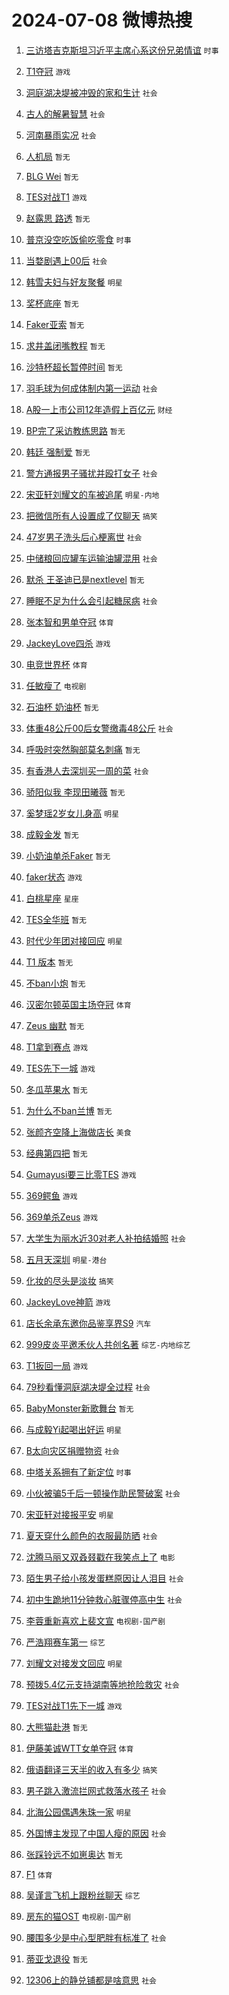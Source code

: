 # 2024-07-08 微博热搜 
1. [三访塔吉克斯坦习近平主席心系这份兄弟情谊](https://m.weibo.cn/search?containerid=100103type%3D1%26t%3D10%26q%3D%23%E4%B8%89%E8%AE%BF%E5%A1%94%E5%90%89%E5%85%8B%E6%96%AF%E5%9D%A6%E4%B9%A0%E8%BF%91%E5%B9%B3%E4%B8%BB%E5%B8%AD%E5%BF%83%E7%B3%BB%E8%BF%99%E4%BB%BD%E5%85%84%E5%BC%9F%E6%83%85%E8%B0%8A%23&stream_entry_id=51&isnewpage=1&extparam=seat%3D1%26pos%3D0%26filter_type%3Drealtimehot%26stream_entry_id%3D51%26dgr%3D0%26q%3D%2523%25E4%25B8%2589%25E8%25AE%25BF%25E5%25A1%2594%25E5%2590%2589%25E5%2585%258B%25E6%2596%25AF%25E5%259D%25A6%25E4%25B9%25A0%25E8%25BF%2591%25E5%25B9%25B3%25E4%25B8%25BB%25E5%25B8%25AD%25E5%25BF%2583%25E7%25B3%25BB%25E8%25BF%2599%25E4%25BB%25BD%25E5%2585%2584%25E5%25BC%259F%25E6%2583%2585%25E8%25B0%258A%2523%26c_type%3D51%26cate%3D10103%26display_time%3D1720390259%26pre_seqid%3D1720390259882917670208) `时事` 

2. [T1夺冠](https://m.weibo.cn/search?containerid=100103type%3D1%26t%3D10%26q%3DT1%E5%A4%BA%E5%86%A0&stream_entry_id=31&isnewpage=1&extparam=seat%3D1%26flag%3D2%26filter_type%3Drealtimehot%26c_type%3D31%26lcate%3D5001%26cate%3D5001%26band_rank%3D1%26stream_entry_id%3D31%26realpos%3D1%26q%3DT1%25E5%25A4%25BA%25E5%2586%25A0%26pos%3D0%26dgr%3D0%26display_time%3D1720390259%26pre_seqid%3D1720390259882917670208) `游戏` 

3. [洞庭湖决堤被冲毁的家和生计](https://m.weibo.cn/search?containerid=100103type%3D1%26t%3D10%26q%3D%23%E6%B4%9E%E5%BA%AD%E6%B9%96%E5%86%B3%E5%A0%A4%E8%A2%AB%E5%86%B2%E6%AF%81%E7%9A%84%E5%AE%B6%E5%92%8C%E7%94%9F%E8%AE%A1%23&stream_entry_id=31&isnewpage=1&extparam=seat%3D1%26flag%3D2%26filter_type%3Drealtimehot%26c_type%3D31%26lcate%3D5001%26cate%3D5001%26band_rank%3D2%26stream_entry_id%3D31%26realpos%3D2%26q%3D%2523%25E6%25B4%259E%25E5%25BA%25AD%25E6%25B9%2596%25E5%2586%25B3%25E5%25A0%25A4%25E8%25A2%25AB%25E5%2586%25B2%25E6%25AF%2581%25E7%259A%2584%25E5%25AE%25B6%25E5%2592%258C%25E7%2594%259F%25E8%25AE%25A1%2523%26pos%3D1%26dgr%3D0%26display_time%3D1720390259%26pre_seqid%3D1720390259882917670208) `社会` 

4. [古人的解暑智慧](https://m.weibo.cn/search?containerid=100103type%3D1%26t%3D10%26q%3D%23%E5%8F%A4%E4%BA%BA%E7%9A%84%E8%A7%A3%E6%9A%91%E6%99%BA%E6%85%A7%23&stream_entry_id=31&isnewpage=1&extparam=seat%3D1%26flag%3D0%26filter_type%3Drealtimehot%26c_type%3D31%26lcate%3D5001%26cate%3D5001%26band_rank%3D3%26stream_entry_id%3D31%26realpos%3D3%26q%3D%2523%25E5%258F%25A4%25E4%25BA%25BA%25E7%259A%2584%25E8%25A7%25A3%25E6%259A%2591%25E6%2599%25BA%25E6%2585%25A7%2523%26pos%3D2%26dgr%3D0%26display_time%3D1720390259%26pre_seqid%3D1720390259882917670208) `社会` 

5. [河南暴雨实况](https://m.weibo.cn/search?containerid=100103type%3D1%26t%3D10%26q%3D%23%E6%B2%B3%E5%8D%97%E6%9A%B4%E9%9B%A8%E5%AE%9E%E5%86%B5%23&stream_entry_id=31&isnewpage=1&extparam=seat%3D1%26flag%3D2%26filter_type%3Drealtimehot%26c_type%3D31%26lcate%3D5001%26cate%3D5001%26band_rank%3D4%26stream_entry_id%3D31%26realpos%3D4%26q%3D%2523%25E6%25B2%25B3%25E5%258D%2597%25E6%259A%25B4%25E9%259B%25A8%25E5%25AE%259E%25E5%2586%25B5%2523%26pos%3D3%26dgr%3D0%26display_time%3D1720390259%26pre_seqid%3D1720390259882917670208) `社会` 

6. [人机局](https://m.weibo.cn/search?containerid=100103type%3D1%26t%3D10%26q%3D%E4%BA%BA%E6%9C%BA%E5%B1%80&stream_entry_id=31&isnewpage=1&extparam=seat%3D1%26flag%3D2%26filter_type%3Drealtimehot%26c_type%3D31%26lcate%3D5001%26cate%3D5001%26band_rank%3D5%26stream_entry_id%3D31%26realpos%3D5%26q%3D%25E4%25BA%25BA%25E6%259C%25BA%25E5%25B1%2580%26pos%3D4%26dgr%3D0%26display_time%3D1720390259%26pre_seqid%3D1720390259882917670208) `暂无` 

7. [BLG Wei](https://m.weibo.cn/search?containerid=100103type%3D1%26t%3D10%26q%3DBLG+Wei&stream_entry_id=31&isnewpage=1&extparam=seat%3D1%26flag%3D0%26filter_type%3Drealtimehot%26c_type%3D31%26lcate%3D5001%26cate%3D5001%26band_rank%3D6%26stream_entry_id%3D31%26realpos%3D6%26q%3DBLG%2520Wei%26pos%3D5%26dgr%3D0%26display_time%3D1720390259%26pre_seqid%3D1720390259882917670208) `暂无` 

8. [TES对战T1](https://m.weibo.cn/search?containerid=100103type%3D1%26t%3D10%26q%3D%23TES%E5%AF%B9%E6%88%98T1%23&stream_entry_id=31&isnewpage=1&extparam=seat%3D1%26flag%3D0%26filter_type%3Drealtimehot%26c_type%3D31%26lcate%3D5001%26cate%3D5001%26band_rank%3D7%26stream_entry_id%3D31%26realpos%3D7%26q%3D%2523TES%25E5%25AF%25B9%25E6%2588%2598T1%2523%26pos%3D6%26dgr%3D0%26display_time%3D1720390259%26pre_seqid%3D1720390259882917670208) `游戏` 

9. [赵露思 路透](https://m.weibo.cn/search?containerid=100103type%3D1%26t%3D10%26q%3D%E8%B5%B5%E9%9C%B2%E6%80%9D+%E8%B7%AF%E9%80%8F&stream_entry_id=31&isnewpage=1&extparam=seat%3D1%26flag%3D2%26filter_type%3Drealtimehot%26c_type%3D31%26lcate%3D5001%26cate%3D5001%26band_rank%3D8%26stream_entry_id%3D31%26realpos%3D8%26q%3D%25E8%25B5%25B5%25E9%259C%25B2%25E6%2580%259D%2520%25E8%25B7%25AF%25E9%2580%258F%26pos%3D7%26dgr%3D0%26display_time%3D1720390259%26pre_seqid%3D1720390259882917670208) `暂无` 

10. [普京没空吃饭偷吃零食](https://m.weibo.cn/search?containerid=100103type%3D1%26t%3D10%26q%3D%23%E6%99%AE%E4%BA%AC%E6%B2%A1%E7%A9%BA%E5%90%83%E9%A5%AD%E5%81%B7%E5%90%83%E9%9B%B6%E9%A3%9F%23&stream_entry_id=31&isnewpage=1&extparam=seat%3D1%26flag%3D2%26filter_type%3Drealtimehot%26c_type%3D31%26lcate%3D5001%26cate%3D5001%26band_rank%3D9%26stream_entry_id%3D31%26realpos%3D9%26q%3D%2523%25E6%2599%25AE%25E4%25BA%25AC%25E6%25B2%25A1%25E7%25A9%25BA%25E5%2590%2583%25E9%25A5%25AD%25E5%2581%25B7%25E5%2590%2583%25E9%259B%25B6%25E9%25A3%259F%2523%26pos%3D8%26dgr%3D0%26display_time%3D1720390259%26pre_seqid%3D1720390259882917670208) `时事` 

11. [当婺剧遇上00后](https://m.weibo.cn/search?containerid=100103type%3D1%26t%3D10%26q%3D%23%E5%BD%93%E5%A9%BA%E5%89%A7%E9%81%87%E4%B8%8A00%E5%90%8E%23&stream_entry_id=31&isnewpage=1&extparam=seat%3D1%26flag%3D32768%26filter_type%3Drealtimehot%26c_type%3D31%26lcate%3D5001%26cate%3D5001%26band_rank%3D10%26stream_entry_id%3D31%26realpos%3D10%26q%3D%2523%25E5%25BD%2593%25E5%25A9%25BA%25E5%2589%25A7%25E9%2581%2587%25E4%25B8%258A00%25E5%2590%258E%2523%26pos%3D9%26dgr%3D0%26display_time%3D1720390259%26pre_seqid%3D1720390259882917670208) `社会` 

12. [韩雪夫妇与好友聚餐](https://m.weibo.cn/search?containerid=100103type%3D1%26t%3D10%26q%3D%E9%9F%A9%E9%9B%AA%E5%A4%AB%E5%A6%87%E4%B8%8E%E5%A5%BD%E5%8F%8B%E8%81%9A%E9%A4%90&stream_entry_id=31&isnewpage=1&extparam=seat%3D1%26flag%3D2%26filter_type%3Drealtimehot%26c_type%3D31%26lcate%3D5001%26cate%3D5001%26band_rank%3D11%26stream_entry_id%3D31%26realpos%3D11%26q%3D%25E9%259F%25A9%25E9%259B%25AA%25E5%25A4%25AB%25E5%25A6%2587%25E4%25B8%258E%25E5%25A5%25BD%25E5%258F%258B%25E8%2581%259A%25E9%25A4%2590%26pos%3D10%26dgr%3D0%26display_time%3D1720390259%26pre_seqid%3D1720390259882917670208) `明星` 

13. [奖杯底座](https://m.weibo.cn/search?containerid=100103type%3D1%26t%3D10%26q%3D%E5%A5%96%E6%9D%AF%E5%BA%95%E5%BA%A7&stream_entry_id=31&isnewpage=1&extparam=seat%3D1%26flag%3D1%26filter_type%3Drealtimehot%26c_type%3D31%26lcate%3D5001%26cate%3D5001%26band_rank%3D12%26stream_entry_id%3D31%26realpos%3D12%26q%3D%25E5%25A5%2596%25E6%259D%25AF%25E5%25BA%2595%25E5%25BA%25A7%26pos%3D11%26dgr%3D0%26display_time%3D1720390259%26pre_seqid%3D1720390259882917670208) `暂无` 

14. [Faker亚索](https://m.weibo.cn/search?containerid=100103type%3D1%26t%3D10%26q%3DFaker%E4%BA%9A%E7%B4%A2&stream_entry_id=31&isnewpage=1&extparam=seat%3D1%26flag%3D0%26filter_type%3Drealtimehot%26c_type%3D31%26lcate%3D5001%26cate%3D5001%26band_rank%3D13%26stream_entry_id%3D31%26realpos%3D13%26q%3DFaker%25E4%25BA%259A%25E7%25B4%25A2%26pos%3D12%26dgr%3D0%26display_time%3D1720390259%26pre_seqid%3D1720390259882917670208) `暂无` 

15. [求井盖闭嘴教程](https://m.weibo.cn/search?containerid=100103type%3D1%26t%3D10%26q%3D%E6%B1%82%E4%BA%95%E7%9B%96%E9%97%AD%E5%98%B4%E6%95%99%E7%A8%8B&stream_entry_id=31&isnewpage=1&extparam=seat%3D1%26flag%3D0%26filter_type%3Drealtimehot%26c_type%3D31%26lcate%3D5001%26cate%3D5001%26band_rank%3D14%26stream_entry_id%3D31%26realpos%3D14%26q%3D%25E6%25B1%2582%25E4%25BA%2595%25E7%259B%2596%25E9%2597%25AD%25E5%2598%25B4%25E6%2595%2599%25E7%25A8%258B%26pos%3D13%26dgr%3D0%26display_time%3D1720390259%26pre_seqid%3D1720390259882917670208) `暂无` 

16. [沙特杯超长暂停时间](https://m.weibo.cn/search?containerid=100103type%3D1%26t%3D10%26q%3D%E6%B2%99%E7%89%B9%E6%9D%AF%E8%B6%85%E9%95%BF%E6%9A%82%E5%81%9C%E6%97%B6%E9%97%B4&stream_entry_id=31&isnewpage=1&extparam=seat%3D1%26flag%3D0%26filter_type%3Drealtimehot%26c_type%3D31%26lcate%3D5001%26cate%3D5001%26band_rank%3D15%26stream_entry_id%3D31%26realpos%3D15%26q%3D%25E6%25B2%2599%25E7%2589%25B9%25E6%259D%25AF%25E8%25B6%2585%25E9%2595%25BF%25E6%259A%2582%25E5%2581%259C%25E6%2597%25B6%25E9%2597%25B4%26pos%3D14%26dgr%3D0%26display_time%3D1720390259%26pre_seqid%3D1720390259882917670208) `暂无` 

17. [羽毛球为何成体制内第一运动](https://m.weibo.cn/search?containerid=100103type%3D1%26t%3D10%26q%3D%23%E7%BE%BD%E6%AF%9B%E7%90%83%E4%B8%BA%E4%BD%95%E6%88%90%E4%BD%93%E5%88%B6%E5%86%85%E7%AC%AC%E4%B8%80%E8%BF%90%E5%8A%A8%23&stream_entry_id=31&isnewpage=1&extparam=seat%3D1%26flag%3D0%26filter_type%3Drealtimehot%26c_type%3D31%26lcate%3D5001%26cate%3D5001%26band_rank%3D16%26stream_entry_id%3D31%26realpos%3D16%26q%3D%2523%25E7%25BE%25BD%25E6%25AF%259B%25E7%2590%2583%25E4%25B8%25BA%25E4%25BD%2595%25E6%2588%2590%25E4%25BD%2593%25E5%2588%25B6%25E5%2586%2585%25E7%25AC%25AC%25E4%25B8%2580%25E8%25BF%2590%25E5%258A%25A8%2523%26pos%3D15%26dgr%3D0%26display_time%3D1720390259%26pre_seqid%3D1720390259882917670208) `社会` 

18. [A股一上市公司12年造假上百亿元](https://m.weibo.cn/search?containerid=100103type%3D1%26t%3D10%26q%3D%23A%E8%82%A1%E4%B8%80%E4%B8%8A%E5%B8%82%E5%85%AC%E5%8F%B812%E5%B9%B4%E9%80%A0%E5%81%87%E4%B8%8A%E7%99%BE%E4%BA%BF%E5%85%83%23&stream_entry_id=31&isnewpage=1&extparam=seat%3D1%26flag%3D1%26filter_type%3Drealtimehot%26c_type%3D31%26lcate%3D5001%26cate%3D5001%26band_rank%3D17%26stream_entry_id%3D31%26realpos%3D17%26q%3D%2523A%25E8%2582%25A1%25E4%25B8%2580%25E4%25B8%258A%25E5%25B8%2582%25E5%2585%25AC%25E5%258F%25B812%25E5%25B9%25B4%25E9%2580%25A0%25E5%2581%2587%25E4%25B8%258A%25E7%2599%25BE%25E4%25BA%25BF%25E5%2585%2583%2523%26pos%3D16%26dgr%3D0%26display_time%3D1720390259%26pre_seqid%3D1720390259882917670208) `财经` 

19. [BP完了采访教练思路](https://m.weibo.cn/search?containerid=100103type%3D1%26t%3D10%26q%3DBP%E5%AE%8C%E4%BA%86%E9%87%87%E8%AE%BF%E6%95%99%E7%BB%83%E6%80%9D%E8%B7%AF&stream_entry_id=31&isnewpage=1&extparam=seat%3D1%26flag%3D0%26filter_type%3Drealtimehot%26c_type%3D31%26lcate%3D5001%26cate%3D5001%26band_rank%3D18%26stream_entry_id%3D31%26realpos%3D18%26q%3DBP%25E5%25AE%258C%25E4%25BA%2586%25E9%2587%2587%25E8%25AE%25BF%25E6%2595%2599%25E7%25BB%2583%25E6%2580%259D%25E8%25B7%25AF%26pos%3D17%26dgr%3D0%26display_time%3D1720390259%26pre_seqid%3D1720390259882917670208) `暂无` 

20. [韩廷 强制爱](https://m.weibo.cn/search?containerid=100103type%3D1%26t%3D10%26q%3D%E9%9F%A9%E5%BB%B7+%E5%BC%BA%E5%88%B6%E7%88%B1&stream_entry_id=31&isnewpage=1&extparam=seat%3D1%26flag%3D0%26filter_type%3Drealtimehot%26c_type%3D31%26lcate%3D5001%26cate%3D5001%26band_rank%3D19%26stream_entry_id%3D31%26realpos%3D19%26q%3D%25E9%259F%25A9%25E5%25BB%25B7%2520%25E5%25BC%25BA%25E5%2588%25B6%25E7%2588%25B1%26pos%3D18%26dgr%3D0%26display_time%3D1720390259%26pre_seqid%3D1720390259882917670208) `暂无` 

21. [警方通报男子骚扰并殴打女子](https://m.weibo.cn/search?containerid=100103type%3D1%26t%3D10%26q%3D%23%E8%AD%A6%E6%96%B9%E9%80%9A%E6%8A%A5%E7%94%B7%E5%AD%90%E9%AA%9A%E6%89%B0%E5%B9%B6%E6%AE%B4%E6%89%93%E5%A5%B3%E5%AD%90%23&stream_entry_id=31&isnewpage=1&extparam=seat%3D1%26flag%3D0%26filter_type%3Drealtimehot%26c_type%3D31%26lcate%3D5001%26cate%3D5001%26band_rank%3D20%26stream_entry_id%3D31%26realpos%3D20%26q%3D%2523%25E8%25AD%25A6%25E6%2596%25B9%25E9%2580%259A%25E6%258A%25A5%25E7%2594%25B7%25E5%25AD%2590%25E9%25AA%259A%25E6%2589%25B0%25E5%25B9%25B6%25E6%25AE%25B4%25E6%2589%2593%25E5%25A5%25B3%25E5%25AD%2590%2523%26pos%3D19%26dgr%3D0%26display_time%3D1720390259%26pre_seqid%3D1720390259882917670208) `社会` 

22. [宋亚轩刘耀文的车被追尾](https://m.weibo.cn/search?containerid=100103type%3D1%26t%3D10%26q%3D%E5%AE%8B%E4%BA%9A%E8%BD%A9%E5%88%98%E8%80%80%E6%96%87%E7%9A%84%E8%BD%A6%E8%A2%AB%E8%BF%BD%E5%B0%BE&stream_entry_id=31&isnewpage=1&extparam=seat%3D1%26flag%3D0%26filter_type%3Drealtimehot%26c_type%3D31%26lcate%3D5001%26cate%3D5001%26band_rank%3D21%26stream_entry_id%3D31%26realpos%3D21%26q%3D%25E5%25AE%258B%25E4%25BA%259A%25E8%25BD%25A9%25E5%2588%2598%25E8%2580%2580%25E6%2596%2587%25E7%259A%2584%25E8%25BD%25A6%25E8%25A2%25AB%25E8%25BF%25BD%25E5%25B0%25BE%26pos%3D20%26dgr%3D0%26display_time%3D1720390259%26pre_seqid%3D1720390259882917670208) `明星-内地` 

23. [把微信所有人设置成了仅聊天](https://m.weibo.cn/search?containerid=100103type%3D1%26t%3D10%26q%3D%23%E6%8A%8A%E5%BE%AE%E4%BF%A1%E6%89%80%E6%9C%89%E4%BA%BA%E8%AE%BE%E7%BD%AE%E6%88%90%E4%BA%86%E4%BB%85%E8%81%8A%E5%A4%A9%23&stream_entry_id=31&isnewpage=1&extparam=seat%3D1%26flag%3D0%26filter_type%3Drealtimehot%26c_type%3D31%26lcate%3D5001%26cate%3D5001%26band_rank%3D22%26stream_entry_id%3D31%26realpos%3D22%26q%3D%2523%25E6%258A%258A%25E5%25BE%25AE%25E4%25BF%25A1%25E6%2589%2580%25E6%259C%2589%25E4%25BA%25BA%25E8%25AE%25BE%25E7%25BD%25AE%25E6%2588%2590%25E4%25BA%2586%25E4%25BB%2585%25E8%2581%258A%25E5%25A4%25A9%2523%26pos%3D21%26dgr%3D0%26display_time%3D1720390259%26pre_seqid%3D1720390259882917670208) `搞笑` 

24. [47岁男子洗头后心梗离世](https://m.weibo.cn/search?containerid=100103type%3D1%26t%3D10%26q%3D%2347%E5%B2%81%E7%94%B7%E5%AD%90%E6%B4%97%E5%A4%B4%E5%90%8E%E5%BF%83%E6%A2%97%E7%A6%BB%E4%B8%96%23&stream_entry_id=31&isnewpage=1&extparam=seat%3D1%26flag%3D0%26filter_type%3Drealtimehot%26c_type%3D31%26lcate%3D5001%26cate%3D5001%26band_rank%3D23%26stream_entry_id%3D31%26realpos%3D23%26q%3D%252347%25E5%25B2%2581%25E7%2594%25B7%25E5%25AD%2590%25E6%25B4%2597%25E5%25A4%25B4%25E5%2590%258E%25E5%25BF%2583%25E6%25A2%2597%25E7%25A6%25BB%25E4%25B8%2596%2523%26pos%3D22%26dgr%3D0%26display_time%3D1720390259%26pre_seqid%3D1720390259882917670208) `社会` 

25. [中储粮回应罐车运输油罐混用](https://m.weibo.cn/search?containerid=100103type%3D1%26t%3D10%26q%3D%23%E4%B8%AD%E5%82%A8%E7%B2%AE%E5%9B%9E%E5%BA%94%E7%BD%90%E8%BD%A6%E8%BF%90%E8%BE%93%E6%B2%B9%E7%BD%90%E6%B7%B7%E7%94%A8%23&stream_entry_id=31&isnewpage=1&extparam=seat%3D1%26flag%3D0%26filter_type%3Drealtimehot%26c_type%3D31%26lcate%3D5001%26cate%3D5001%26band_rank%3D24%26stream_entry_id%3D31%26realpos%3D24%26q%3D%2523%25E4%25B8%25AD%25E5%2582%25A8%25E7%25B2%25AE%25E5%259B%259E%25E5%25BA%2594%25E7%25BD%2590%25E8%25BD%25A6%25E8%25BF%2590%25E8%25BE%2593%25E6%25B2%25B9%25E7%25BD%2590%25E6%25B7%25B7%25E7%2594%25A8%2523%26pos%3D23%26dgr%3D0%26display_time%3D1720390259%26pre_seqid%3D1720390259882917670208) `社会` 

26. [默杀 王圣迪已是nextlevel](https://m.weibo.cn/search?containerid=100103type%3D1%26t%3D10%26q%3D%E9%BB%98%E6%9D%80+%E7%8E%8B%E5%9C%A3%E8%BF%AA%E5%B7%B2%E6%98%AFnextlevel&stream_entry_id=31&isnewpage=1&extparam=seat%3D1%26flag%3D0%26filter_type%3Drealtimehot%26c_type%3D31%26lcate%3D5001%26cate%3D5001%26band_rank%3D25%26stream_entry_id%3D31%26realpos%3D25%26q%3D%25E9%25BB%2598%25E6%259D%2580%2520%25E7%258E%258B%25E5%259C%25A3%25E8%25BF%25AA%25E5%25B7%25B2%25E6%2598%25AFnextlevel%26pos%3D24%26dgr%3D0%26display_time%3D1720390259%26pre_seqid%3D1720390259882917670208) `暂无` 

27. [睡眠不足为什么会引起糖尿病](https://m.weibo.cn/search?containerid=100103type%3D1%26t%3D10%26q%3D%23%E7%9D%A1%E7%9C%A0%E4%B8%8D%E8%B6%B3%E4%B8%BA%E4%BB%80%E4%B9%88%E4%BC%9A%E5%BC%95%E8%B5%B7%E7%B3%96%E5%B0%BF%E7%97%85%23&stream_entry_id=31&isnewpage=1&extparam=seat%3D1%26flag%3D0%26filter_type%3Drealtimehot%26c_type%3D31%26lcate%3D5001%26cate%3D5001%26band_rank%3D26%26stream_entry_id%3D31%26realpos%3D26%26q%3D%2523%25E7%259D%25A1%25E7%259C%25A0%25E4%25B8%258D%25E8%25B6%25B3%25E4%25B8%25BA%25E4%25BB%2580%25E4%25B9%2588%25E4%25BC%259A%25E5%25BC%2595%25E8%25B5%25B7%25E7%25B3%2596%25E5%25B0%25BF%25E7%2597%2585%2523%26pos%3D25%26dgr%3D0%26display_time%3D1720390259%26pre_seqid%3D1720390259882917670208) `社会` 

28. [张本智和男单夺冠](https://m.weibo.cn/search?containerid=100103type%3D1%26t%3D10%26q%3D%23%E5%BC%A0%E6%9C%AC%E6%99%BA%E5%92%8C%E7%94%B7%E5%8D%95%E5%A4%BA%E5%86%A0%23&stream_entry_id=31&isnewpage=1&extparam=seat%3D1%26flag%3D0%26filter_type%3Drealtimehot%26c_type%3D31%26lcate%3D5001%26cate%3D5001%26band_rank%3D27%26stream_entry_id%3D31%26realpos%3D27%26q%3D%2523%25E5%25BC%25A0%25E6%259C%25AC%25E6%2599%25BA%25E5%2592%258C%25E7%2594%25B7%25E5%258D%2595%25E5%25A4%25BA%25E5%2586%25A0%2523%26pos%3D26%26dgr%3D0%26display_time%3D1720390259%26pre_seqid%3D1720390259882917670208) `体育` 

29. [JackeyLove四杀](https://m.weibo.cn/search?containerid=100103type%3D1%26t%3D10%26q%3DJackeyLove%E5%9B%9B%E6%9D%80&stream_entry_id=31&isnewpage=1&extparam=seat%3D1%26flag%3D0%26filter_type%3Drealtimehot%26c_type%3D31%26lcate%3D5001%26cate%3D5001%26band_rank%3D28%26stream_entry_id%3D31%26realpos%3D28%26q%3DJackeyLove%25E5%259B%259B%25E6%259D%2580%26pos%3D27%26dgr%3D0%26display_time%3D1720390259%26pre_seqid%3D1720390259882917670208) `游戏` 

30. [电竞世界杯](https://m.weibo.cn/search?containerid=100103type%3D1%26t%3D10%26q%3D%E7%94%B5%E7%AB%9E%E4%B8%96%E7%95%8C%E6%9D%AF&stream_entry_id=31&isnewpage=1&extparam=seat%3D1%26flag%3D0%26filter_type%3Drealtimehot%26c_type%3D31%26lcate%3D5001%26cate%3D5001%26band_rank%3D29%26stream_entry_id%3D31%26realpos%3D29%26q%3D%25E7%2594%25B5%25E7%25AB%259E%25E4%25B8%2596%25E7%2595%258C%25E6%259D%25AF%26pos%3D28%26dgr%3D0%26display_time%3D1720390259%26pre_seqid%3D1720390259882917670208) `体育` 

31. [任敏瘦了](https://m.weibo.cn/search?containerid=100103type%3D1%26t%3D10%26q%3D%E4%BB%BB%E6%95%8F%E7%98%A6%E4%BA%86&stream_entry_id=31&isnewpage=1&extparam=seat%3D1%26flag%3D0%26filter_type%3Drealtimehot%26c_type%3D31%26lcate%3D5001%26cate%3D5001%26band_rank%3D30%26stream_entry_id%3D31%26realpos%3D30%26q%3D%25E4%25BB%25BB%25E6%2595%258F%25E7%2598%25A6%25E4%25BA%2586%26pos%3D29%26dgr%3D0%26display_time%3D1720390259%26pre_seqid%3D1720390259882917670208) `电视剧` 

32. [石油杯 奶油杯](https://m.weibo.cn/search?containerid=100103type%3D1%26t%3D10%26q%3D%E7%9F%B3%E6%B2%B9%E6%9D%AF+%E5%A5%B6%E6%B2%B9%E6%9D%AF&stream_entry_id=31&isnewpage=1&extparam=seat%3D1%26flag%3D0%26filter_type%3Drealtimehot%26c_type%3D31%26lcate%3D5001%26cate%3D5001%26band_rank%3D31%26stream_entry_id%3D31%26realpos%3D31%26q%3D%25E7%259F%25B3%25E6%25B2%25B9%25E6%259D%25AF%2520%25E5%25A5%25B6%25E6%25B2%25B9%25E6%259D%25AF%26pos%3D30%26dgr%3D0%26display_time%3D1720390259%26pre_seqid%3D1720390259882917670208) `暂无` 

33. [体重48公斤00后女警缴毒48公斤](https://m.weibo.cn/search?containerid=100103type%3D1%26t%3D10%26q%3D%23%E4%BD%93%E9%87%8D48%E5%85%AC%E6%96%A400%E5%90%8E%E5%A5%B3%E8%AD%A6%E7%BC%B4%E6%AF%9248%E5%85%AC%E6%96%A4%23&stream_entry_id=31&isnewpage=1&extparam=seat%3D1%26flag%3D0%26filter_type%3Drealtimehot%26c_type%3D31%26lcate%3D5001%26cate%3D5001%26band_rank%3D32%26stream_entry_id%3D31%26realpos%3D32%26q%3D%2523%25E4%25BD%2593%25E9%2587%258D48%25E5%2585%25AC%25E6%2596%25A400%25E5%2590%258E%25E5%25A5%25B3%25E8%25AD%25A6%25E7%25BC%25B4%25E6%25AF%259248%25E5%2585%25AC%25E6%2596%25A4%2523%26pos%3D31%26dgr%3D0%26display_time%3D1720390259%26pre_seqid%3D1720390259882917670208) `社会` 

34. [呼吸时突然胸部莫名刺痛](https://m.weibo.cn/search?containerid=100103type%3D1%26t%3D10%26q%3D%E5%91%BC%E5%90%B8%E6%97%B6%E7%AA%81%E7%84%B6%E8%83%B8%E9%83%A8%E8%8E%AB%E5%90%8D%E5%88%BA%E7%97%9B&stream_entry_id=31&isnewpage=1&extparam=seat%3D1%26flag%3D0%26filter_type%3Drealtimehot%26c_type%3D31%26lcate%3D5001%26cate%3D5001%26band_rank%3D33%26stream_entry_id%3D31%26realpos%3D33%26q%3D%25E5%2591%25BC%25E5%2590%25B8%25E6%2597%25B6%25E7%25AA%2581%25E7%2584%25B6%25E8%2583%25B8%25E9%2583%25A8%25E8%258E%25AB%25E5%2590%258D%25E5%2588%25BA%25E7%2597%259B%26pos%3D32%26dgr%3D0%26display_time%3D1720390259%26pre_seqid%3D1720390259882917670208) `暂无` 

35. [有香港人去深圳买一周的菜](https://m.weibo.cn/search?containerid=100103type%3D1%26t%3D10%26q%3D%23%E6%9C%89%E9%A6%99%E6%B8%AF%E4%BA%BA%E5%8E%BB%E6%B7%B1%E5%9C%B3%E4%B9%B0%E4%B8%80%E5%91%A8%E7%9A%84%E8%8F%9C%23&stream_entry_id=31&isnewpage=1&extparam=seat%3D1%26flag%3D0%26filter_type%3Drealtimehot%26c_type%3D31%26lcate%3D5001%26cate%3D5001%26band_rank%3D34%26stream_entry_id%3D31%26realpos%3D34%26q%3D%2523%25E6%259C%2589%25E9%25A6%2599%25E6%25B8%25AF%25E4%25BA%25BA%25E5%258E%25BB%25E6%25B7%25B1%25E5%259C%25B3%25E4%25B9%25B0%25E4%25B8%2580%25E5%2591%25A8%25E7%259A%2584%25E8%258F%259C%2523%26pos%3D33%26dgr%3D0%26display_time%3D1720390259%26pre_seqid%3D1720390259882917670208) `社会` 

36. [骄阳似我 李现田曦薇](https://m.weibo.cn/search?containerid=100103type%3D1%26t%3D10%26q%3D%E9%AA%84%E9%98%B3%E4%BC%BC%E6%88%91+%E6%9D%8E%E7%8E%B0%E7%94%B0%E6%9B%A6%E8%96%87&stream_entry_id=31&isnewpage=1&extparam=seat%3D1%26flag%3D0%26filter_type%3Drealtimehot%26c_type%3D31%26lcate%3D5001%26cate%3D5001%26band_rank%3D35%26stream_entry_id%3D31%26realpos%3D35%26q%3D%25E9%25AA%2584%25E9%2598%25B3%25E4%25BC%25BC%25E6%2588%2591%2520%25E6%259D%258E%25E7%258E%25B0%25E7%2594%25B0%25E6%259B%25A6%25E8%2596%2587%26pos%3D34%26dgr%3D0%26display_time%3D1720390259%26pre_seqid%3D1720390259882917670208) `暂无` 

37. [奚梦瑶2岁女儿身高](https://m.weibo.cn/search?containerid=100103type%3D1%26t%3D10%26q%3D%23%E5%A5%9A%E6%A2%A6%E7%91%B62%E5%B2%81%E5%A5%B3%E5%84%BF%E8%BA%AB%E9%AB%98%23&stream_entry_id=31&isnewpage=1&extparam=seat%3D1%26flag%3D0%26filter_type%3Drealtimehot%26c_type%3D31%26lcate%3D5001%26cate%3D5001%26band_rank%3D36%26stream_entry_id%3D31%26realpos%3D36%26q%3D%2523%25E5%25A5%259A%25E6%25A2%25A6%25E7%2591%25B62%25E5%25B2%2581%25E5%25A5%25B3%25E5%2584%25BF%25E8%25BA%25AB%25E9%25AB%2598%2523%26pos%3D35%26dgr%3D0%26display_time%3D1720390259%26pre_seqid%3D1720390259882917670208) `明星` 

38. [成毅金发](https://m.weibo.cn/search?containerid=100103type%3D1%26t%3D10%26q%3D%E6%88%90%E6%AF%85%E9%87%91%E5%8F%91&stream_entry_id=31&isnewpage=1&extparam=seat%3D1%26flag%3D0%26filter_type%3Drealtimehot%26c_type%3D31%26lcate%3D5001%26cate%3D5001%26band_rank%3D37%26stream_entry_id%3D31%26realpos%3D37%26q%3D%25E6%2588%2590%25E6%25AF%2585%25E9%2587%2591%25E5%258F%2591%26pos%3D36%26dgr%3D0%26display_time%3D1720390259%26pre_seqid%3D1720390259882917670208) `暂无` 

39. [小奶油单杀Faker](https://m.weibo.cn/search?containerid=100103type%3D1%26t%3D10%26q%3D%E5%B0%8F%E5%A5%B6%E6%B2%B9%E5%8D%95%E6%9D%80Faker&stream_entry_id=31&isnewpage=1&extparam=seat%3D1%26flag%3D0%26filter_type%3Drealtimehot%26c_type%3D31%26lcate%3D5001%26cate%3D5001%26band_rank%3D38%26stream_entry_id%3D31%26realpos%3D38%26q%3D%25E5%25B0%258F%25E5%25A5%25B6%25E6%25B2%25B9%25E5%258D%2595%25E6%259D%2580Faker%26pos%3D37%26dgr%3D0%26display_time%3D1720390259%26pre_seqid%3D1720390259882917670208) `暂无` 

40. [faker状态](https://m.weibo.cn/search?containerid=100103type%3D1%26t%3D10%26q%3D%23faker%E7%8A%B6%E6%80%81%23&stream_entry_id=31&isnewpage=1&extparam=seat%3D1%26flag%3D0%26filter_type%3Drealtimehot%26c_type%3D31%26lcate%3D5001%26cate%3D5001%26band_rank%3D39%26stream_entry_id%3D31%26realpos%3D39%26q%3D%2523faker%25E7%258A%25B6%25E6%2580%2581%2523%26pos%3D38%26dgr%3D0%26display_time%3D1720390259%26pre_seqid%3D1720390259882917670208) `游戏` 

41. [白桃星座](https://m.weibo.cn/search?containerid=100103type%3D1%26t%3D10%26q%3D%E7%99%BD%E6%A1%83%E6%98%9F%E5%BA%A7&stream_entry_id=31&isnewpage=1&extparam=seat%3D1%26flag%3D0%26filter_type%3Drealtimehot%26c_type%3D31%26lcate%3D5001%26cate%3D5001%26band_rank%3D40%26stream_entry_id%3D31%26realpos%3D40%26q%3D%25E7%2599%25BD%25E6%25A1%2583%25E6%2598%259F%25E5%25BA%25A7%26pos%3D39%26dgr%3D0%26display_time%3D1720390259%26pre_seqid%3D1720390259882917670208) `星座` 

42. [TES全华班](https://m.weibo.cn/search?containerid=100103type%3D1%26t%3D10%26q%3DTES%E5%85%A8%E5%8D%8E%E7%8F%AD&stream_entry_id=31&isnewpage=1&extparam=seat%3D1%26flag%3D0%26filter_type%3Drealtimehot%26c_type%3D31%26lcate%3D5001%26cate%3D5001%26band_rank%3D41%26stream_entry_id%3D31%26realpos%3D41%26q%3DTES%25E5%2585%25A8%25E5%258D%258E%25E7%258F%25AD%26pos%3D40%26dgr%3D0%26display_time%3D1720390259%26pre_seqid%3D1720390259882917670208) `暂无` 

43. [时代少年团对接回应](https://m.weibo.cn/search?containerid=100103type%3D1%26t%3D10%26q%3D%23%E6%97%B6%E4%BB%A3%E5%B0%91%E5%B9%B4%E5%9B%A2%E5%AF%B9%E6%8E%A5%E5%9B%9E%E5%BA%94%23&stream_entry_id=31&isnewpage=1&extparam=seat%3D1%26flag%3D0%26filter_type%3Drealtimehot%26c_type%3D31%26lcate%3D5001%26cate%3D5001%26band_rank%3D42%26stream_entry_id%3D31%26realpos%3D42%26q%3D%2523%25E6%2597%25B6%25E4%25BB%25A3%25E5%25B0%2591%25E5%25B9%25B4%25E5%259B%25A2%25E5%25AF%25B9%25E6%258E%25A5%25E5%259B%259E%25E5%25BA%2594%2523%26pos%3D41%26dgr%3D0%26display_time%3D1720390259%26pre_seqid%3D1720390259882917670208) `明星` 

44. [T1 版本](https://m.weibo.cn/search?containerid=100103type%3D1%26t%3D10%26q%3DT1+%E7%89%88%E6%9C%AC&stream_entry_id=31&isnewpage=1&extparam=seat%3D1%26flag%3D0%26filter_type%3Drealtimehot%26c_type%3D31%26lcate%3D5001%26cate%3D5001%26band_rank%3D43%26stream_entry_id%3D31%26realpos%3D43%26q%3DT1%2520%25E7%2589%2588%25E6%259C%25AC%26pos%3D42%26dgr%3D0%26display_time%3D1720390259%26pre_seqid%3D1720390259882917670208) `暂无` 

45. [不ban小炮](https://m.weibo.cn/search?containerid=100103type%3D1%26t%3D10%26q%3D%E4%B8%8Dban%E5%B0%8F%E7%82%AE&stream_entry_id=31&isnewpage=1&extparam=seat%3D1%26flag%3D0%26filter_type%3Drealtimehot%26c_type%3D31%26lcate%3D5001%26cate%3D5001%26band_rank%3D44%26stream_entry_id%3D31%26realpos%3D44%26q%3D%25E4%25B8%258Dban%25E5%25B0%258F%25E7%2582%25AE%26pos%3D43%26dgr%3D0%26display_time%3D1720390259%26pre_seqid%3D1720390259882917670208) `暂无` 

46. [汉密尔顿英国主场夺冠](https://m.weibo.cn/search?containerid=100103type%3D1%26t%3D10%26q%3D%23%E6%B1%89%E5%AF%86%E5%B0%94%E9%A1%BF%E8%8B%B1%E5%9B%BD%E4%B8%BB%E5%9C%BA%E5%A4%BA%E5%86%A0%23&stream_entry_id=31&isnewpage=1&extparam=seat%3D1%26flag%3D0%26filter_type%3Drealtimehot%26c_type%3D31%26lcate%3D5001%26cate%3D5001%26band_rank%3D45%26stream_entry_id%3D31%26realpos%3D45%26q%3D%2523%25E6%25B1%2589%25E5%25AF%2586%25E5%25B0%2594%25E9%25A1%25BF%25E8%258B%25B1%25E5%259B%25BD%25E4%25B8%25BB%25E5%259C%25BA%25E5%25A4%25BA%25E5%2586%25A0%2523%26pos%3D44%26dgr%3D0%26display_time%3D1720390259%26pre_seqid%3D1720390259882917670208) `体育` 

47. [Zeus 幽默](https://m.weibo.cn/search?containerid=100103type%3D1%26t%3D10%26q%3DZeus+%E5%B9%BD%E9%BB%98&stream_entry_id=31&isnewpage=1&extparam=seat%3D1%26flag%3D0%26filter_type%3Drealtimehot%26c_type%3D31%26lcate%3D5001%26cate%3D5001%26band_rank%3D46%26stream_entry_id%3D31%26realpos%3D46%26q%3DZeus%2520%25E5%25B9%25BD%25E9%25BB%2598%26pos%3D45%26dgr%3D0%26display_time%3D1720390259%26pre_seqid%3D1720390259882917670208) `暂无` 

48. [T1拿到赛点](https://m.weibo.cn/search?containerid=100103type%3D1%26t%3D10%26q%3DT1%E6%8B%BF%E5%88%B0%E8%B5%9B%E7%82%B9&stream_entry_id=31&isnewpage=1&extparam=seat%3D1%26flag%3D0%26filter_type%3Drealtimehot%26c_type%3D31%26lcate%3D5001%26cate%3D5001%26band_rank%3D47%26stream_entry_id%3D31%26realpos%3D47%26q%3DT1%25E6%258B%25BF%25E5%2588%25B0%25E8%25B5%259B%25E7%2582%25B9%26pos%3D46%26dgr%3D0%26display_time%3D1720390259%26pre_seqid%3D1720390259882917670208) `游戏` 

49. [TES先下一城](https://m.weibo.cn/search?containerid=100103type%3D1%26t%3D10%26q%3DTES%E5%85%88%E4%B8%8B%E4%B8%80%E5%9F%8E&stream_entry_id=31&isnewpage=1&extparam=seat%3D1%26flag%3D0%26filter_type%3Drealtimehot%26c_type%3D31%26lcate%3D5001%26cate%3D5001%26band_rank%3D48%26stream_entry_id%3D31%26realpos%3D48%26q%3DTES%25E5%2585%2588%25E4%25B8%258B%25E4%25B8%2580%25E5%259F%258E%26pos%3D47%26dgr%3D0%26display_time%3D1720390259%26pre_seqid%3D1720390259882917670208) `游戏` 

50. [冬瓜苹果水](https://m.weibo.cn/search?containerid=100103type%3D1%26t%3D10%26q%3D%E5%86%AC%E7%93%9C%E8%8B%B9%E6%9E%9C%E6%B0%B4&stream_entry_id=31&isnewpage=1&extparam=seat%3D1%26flag%3D1%26filter_type%3Drealtimehot%26c_type%3D31%26lcate%3D5001%26cate%3D5001%26band_rank%3D49%26stream_entry_id%3D31%26realpos%3D49%26q%3D%25E5%2586%25AC%25E7%2593%259C%25E8%258B%25B9%25E6%259E%259C%25E6%25B0%25B4%26pos%3D48%26dgr%3D0%26display_time%3D1720390259%26pre_seqid%3D1720390259882917670208) `暂无` 

51. [为什么不ban兰博](https://m.weibo.cn/search?containerid=100103type%3D1%26t%3D10%26q%3D%E4%B8%BA%E4%BB%80%E4%B9%88%E4%B8%8Dban%E5%85%B0%E5%8D%9A&stream_entry_id=31&isnewpage=1&extparam=seat%3D1%26flag%3D0%26filter_type%3Drealtimehot%26c_type%3D31%26lcate%3D5001%26cate%3D5001%26band_rank%3D50%26stream_entry_id%3D31%26realpos%3D50%26q%3D%25E4%25B8%25BA%25E4%25BB%2580%25E4%25B9%2588%25E4%25B8%258Dban%25E5%2585%25B0%25E5%258D%259A%26pos%3D49%26dgr%3D0%26display_time%3D1720390259%26pre_seqid%3D1720390259882917670208) `暂无` 

52. [张颜齐空降上海做店长](https://m.weibo.cn/search?containerid=100103type%3D1%26t%3D10%26q%3D%23%E5%BC%A0%E9%A2%9C%E9%BD%90%E7%A9%BA%E9%99%8D%E4%B8%8A%E6%B5%B7%E5%81%9A%E5%BA%97%E9%95%BF%23&stream_entry_id=31&isnewpage=1&extparam=seat%3D1%26filter_type%3Drealtimehot%26c_type%3D31%26topic_ad%3D1%26cate%3D5001%26lcate%3D5001%26adid%3D245245%26is_ad_pos%3D1%26stream_entry_id%3D31%26dgr%3D0%26q%3D%2523%25E5%25BC%25A0%25E9%25A2%259C%25E9%25BD%2590%25E7%25A9%25BA%25E9%2599%258D%25E4%25B8%258A%25E6%25B5%25B7%25E5%2581%259A%25E5%25BA%2597%25E9%2595%25BF%2523%26pos%3D6%26band_rank%3D7%26display_time%3D1720386625%26pre_seqid%3D172038662561804141199) `美食` 

53. [经典第四把](https://m.weibo.cn/search?containerid=100103type%3D1%26t%3D10%26q%3D%E7%BB%8F%E5%85%B8%E7%AC%AC%E5%9B%9B%E6%8A%8A&stream_entry_id=31&isnewpage=1&extparam=seat%3D1%26flag%3D1%26filter_type%3Drealtimehot%26c_type%3D31%26lcate%3D5001%26cate%3D5001%26band_rank%3D33%26stream_entry_id%3D31%26pos%3D33%26q%3D%25E7%25BB%258F%25E5%2585%25B8%25E7%25AC%25AC%25E5%259B%259B%25E6%258A%258A%26dgr%3D0%26realpos%3D33%26display_time%3D1720386625%26pre_seqid%3D172038662561804141199) `暂无` 

54. [Gumayusi要三比零TES](https://m.weibo.cn/search?containerid=100103type%3D1%26t%3D10%26q%3D%23Gumayusi%E8%A6%81%E4%B8%89%E6%AF%94%E9%9B%B6TES%23&stream_entry_id=31&isnewpage=1&extparam=seat%3D1%26flag%3D0%26filter_type%3Drealtimehot%26c_type%3D31%26lcate%3D5001%26cate%3D5001%26band_rank%3D34%26stream_entry_id%3D31%26pos%3D34%26q%3D%2523Gumayusi%25E8%25A6%2581%25E4%25B8%2589%25E6%25AF%2594%25E9%259B%25B6TES%2523%26dgr%3D0%26realpos%3D34%26display_time%3D1720386625%26pre_seqid%3D172038662561804141199) `游戏` 

55. [369鳄鱼](https://m.weibo.cn/search?containerid=100103type%3D1%26t%3D10%26q%3D%23369%E9%B3%84%E9%B1%BC%23&stream_entry_id=31&isnewpage=1&extparam=seat%3D1%26flag%3D0%26filter_type%3Drealtimehot%26c_type%3D31%26lcate%3D5001%26cate%3D5001%26band_rank%3D43%26stream_entry_id%3D31%26pos%3D43%26q%3D%2523369%25E9%25B3%2584%25E9%25B1%25BC%2523%26dgr%3D0%26realpos%3D43%26display_time%3D1720386625%26pre_seqid%3D172038662561804141199) `游戏` 

56. [369单杀Zeus](https://m.weibo.cn/search?containerid=100103type%3D1%26t%3D10%26q%3D369%E5%8D%95%E6%9D%80Zeus&stream_entry_id=31&isnewpage=1&extparam=seat%3D1%26flag%3D0%26filter_type%3Drealtimehot%26c_type%3D31%26lcate%3D5001%26cate%3D5001%26band_rank%3D50%26stream_entry_id%3D31%26pos%3D50%26q%3D369%25E5%258D%2595%25E6%259D%2580Zeus%26dgr%3D0%26realpos%3D50%26display_time%3D1720386625%26pre_seqid%3D172038662561804141199) `游戏` 

57. [大学生为丽水近30对老人补拍结婚照](https://m.weibo.cn/search?containerid=100103type%3D1%26t%3D10%26q%3D%23%E5%A4%A7%E5%AD%A6%E7%94%9F%E4%B8%BA%E4%B8%BD%E6%B0%B4%E8%BF%9130%E5%AF%B9%E8%80%81%E4%BA%BA%E8%A1%A5%E6%8B%8D%E7%BB%93%E5%A9%9A%E7%85%A7%23&stream_entry_id=31&isnewpage=1&extparam=seat%3D1%26flag%3D32768%26realpos%3D10%26filter_type%3Drealtimehot%26c_type%3D31%26lcate%3D5001%26cate%3D5001%26stream_entry_id%3D31%26dgr%3D0%26pos%3D9%26band_rank%3D10%26q%3D%2523%25E5%25A4%25A7%25E5%25AD%25A6%25E7%2594%259F%25E4%25B8%25BA%25E4%25B8%25BD%25E6%25B0%25B4%25E8%25BF%259130%25E5%25AF%25B9%25E8%2580%2581%25E4%25BA%25BA%25E8%25A1%25A5%25E6%258B%258D%25E7%25BB%2593%25E5%25A9%259A%25E7%2585%25A7%2523%26display_time%3D1720383013%26pre_seqid%3D172038301313901353459) `社会` 

58. [五月天深圳](https://m.weibo.cn/search?containerid=100103type%3D1%26t%3D10%26q%3D%E4%BA%94%E6%9C%88%E5%A4%A9%E6%B7%B1%E5%9C%B3&stream_entry_id=31&isnewpage=1&extparam=seat%3D1%26flag%3D0%26realpos%3D29%26filter_type%3Drealtimehot%26c_type%3D31%26lcate%3D5001%26cate%3D5001%26stream_entry_id%3D31%26dgr%3D0%26pos%3D28%26band_rank%3D29%26q%3D%25E4%25BA%2594%25E6%259C%2588%25E5%25A4%25A9%25E6%25B7%25B1%25E5%259C%25B3%26display_time%3D1720383013%26pre_seqid%3D172038301313901353459) `明星-港台` 

59. [化妆的尽头是淡妆](https://m.weibo.cn/search?containerid=100103type%3D1%26t%3D10%26q%3D%E5%8C%96%E5%A6%86%E7%9A%84%E5%B0%BD%E5%A4%B4%E6%98%AF%E6%B7%A1%E5%A6%86&stream_entry_id=31&isnewpage=1&extparam=seat%3D1%26flag%3D0%26realpos%3D47%26filter_type%3Drealtimehot%26c_type%3D31%26lcate%3D5001%26cate%3D5001%26stream_entry_id%3D31%26dgr%3D0%26pos%3D46%26band_rank%3D47%26q%3D%25E5%258C%2596%25E5%25A6%2586%25E7%259A%2584%25E5%25B0%25BD%25E5%25A4%25B4%25E6%2598%25AF%25E6%25B7%25A1%25E5%25A6%2586%26display_time%3D1720383013%26pre_seqid%3D172038301313901353459) `搞笑` 

60. [JackeyLove神箭](https://m.weibo.cn/search?containerid=100103type%3D1%26t%3D10%26q%3D%23JackeyLove%E7%A5%9E%E7%AE%AD%23&stream_entry_id=31&isnewpage=1&extparam=seat%3D1%26flag%3D0%26realpos%3D50%26filter_type%3Drealtimehot%26c_type%3D31%26lcate%3D5001%26cate%3D5001%26stream_entry_id%3D31%26dgr%3D0%26pos%3D49%26band_rank%3D50%26q%3D%2523JackeyLove%25E7%25A5%259E%25E7%25AE%25AD%2523%26display_time%3D1720383013%26pre_seqid%3D172038301313901353459) `游戏` 

61. [店长余承东邀你品鉴享界S9](https://m.weibo.cn/search?containerid=100103type%3D1%26t%3D10%26q%3D%23%E5%BA%97%E9%95%BF%E4%BD%99%E6%89%BF%E4%B8%9C%E9%82%80%E4%BD%A0%E5%93%81%E9%89%B4%E4%BA%AB%E7%95%8CS9%23&stream_entry_id=31&isnewpage=1&extparam=seat%3D1%26filter_type%3Drealtimehot%26c_type%3D31%26lcate%3D5001%26cate%3D5001%26q%3D%2523%25E5%25BA%2597%25E9%2595%25BF%25E4%25BD%2599%25E6%2589%25BF%25E4%25B8%259C%25E9%2582%2580%25E4%25BD%25A0%25E5%2593%2581%25E9%2589%25B4%25E4%25BA%25AB%25E7%2595%258CS9%2523%26pos%3D3%26adid%3D245339%26stream_entry_id%3D31%26dgr%3D0%26band_rank%3D4%26is_ad_pos%3D1%26topic_ad%3D1%26display_time%3D1720379342%26pre_seqid%3D1720379342482023766133) `汽车` 

62. [999皮炎平邀禾伙人共创名著](https://m.weibo.cn/search?containerid=100103type%3D1%26t%3D10%26q%3D%23999%E7%9A%AE%E7%82%8E%E5%B9%B3%E9%82%80%E7%A6%BE%E4%BC%99%E4%BA%BA%E5%85%B1%E5%88%9B%E5%90%8D%E8%91%97%23&stream_entry_id=31&isnewpage=1&extparam=seat%3D1%26filter_type%3Drealtimehot%26c_type%3D31%26lcate%3D5001%26cate%3D5001%26q%3D%2523999%25E7%259A%25AE%25E7%2582%258E%25E5%25B9%25B3%25E9%2582%2580%25E7%25A6%25BE%25E4%25BC%2599%25E4%25BA%25BA%25E5%2585%25B1%25E5%2588%259B%25E5%2590%258D%25E8%2591%2597%2523%26pos%3D7%26adid%3D245326%26stream_entry_id%3D31%26dgr%3D0%26band_rank%3D7%26is_ad_pos%3D1%26topic_ad%3D1%26display_time%3D1720379342%26pre_seqid%3D1720379342482023766133) `综艺-内地综艺` 

63. [T1扳回一局](https://m.weibo.cn/search?containerid=100103type%3D1%26t%3D10%26q%3DT1%E6%89%B3%E5%9B%9E%E4%B8%80%E5%B1%80&stream_entry_id=31&isnewpage=1&extparam=seat%3D1%26flag%3D1%26filter_type%3Drealtimehot%26c_type%3D31%26lcate%3D5001%26cate%3D5001%26realpos%3D15%26stream_entry_id%3D31%26pos%3D16%26band_rank%3D15%26q%3DT1%25E6%2589%25B3%25E5%259B%259E%25E4%25B8%2580%25E5%25B1%2580%26dgr%3D0%26display_time%3D1720379342%26pre_seqid%3D1720379342482023766133) `游戏` 

64. [79秒看懂洞庭湖决堤全过程](https://m.weibo.cn/search?containerid=100103type%3D1%26t%3D10%26q%3D%2379%E7%A7%92%E7%9C%8B%E6%87%82%E6%B4%9E%E5%BA%AD%E6%B9%96%E5%86%B3%E5%A0%A4%E5%85%A8%E8%BF%87%E7%A8%8B%23&stream_entry_id=31&isnewpage=1&extparam=seat%3D1%26flag%3D0%26filter_type%3Drealtimehot%26c_type%3D31%26lcate%3D5001%26cate%3D5001%26realpos%3D31%26stream_entry_id%3D31%26pos%3D32%26band_rank%3D31%26q%3D%252379%25E7%25A7%2592%25E7%259C%258B%25E6%2587%2582%25E6%25B4%259E%25E5%25BA%25AD%25E6%25B9%2596%25E5%2586%25B3%25E5%25A0%25A4%25E5%2585%25A8%25E8%25BF%2587%25E7%25A8%258B%2523%26dgr%3D0%26display_time%3D1720379342%26pre_seqid%3D1720379342482023766133) `社会` 

65. [BabyMonster新歌舞台](https://m.weibo.cn/search?containerid=100103type%3D1%26t%3D10%26q%3DBabyMonster%E6%96%B0%E6%AD%8C%E8%88%9E%E5%8F%B0&stream_entry_id=31&isnewpage=1&extparam=seat%3D1%26flag%3D0%26filter_type%3Drealtimehot%26c_type%3D31%26lcate%3D5001%26cate%3D5001%26realpos%3D48%26stream_entry_id%3D31%26pos%3D49%26band_rank%3D48%26q%3DBabyMonster%25E6%2596%25B0%25E6%25AD%258C%25E8%2588%259E%25E5%258F%25B0%26dgr%3D0%26display_time%3D1720379342%26pre_seqid%3D1720379342482023766133) `暂无` 

66. [与成毅Yi起喝出好运](https://m.weibo.cn/search?containerid=100103type%3D1%26t%3D10%26q%3D%23%E4%B8%8E%E6%88%90%E6%AF%85Yi%E8%B5%B7%E5%96%9D%E5%87%BA%E5%A5%BD%E8%BF%90%23&stream_entry_id=31&isnewpage=1&extparam=seat%3D1%26filter_type%3Drealtimehot%26c_type%3D31%26band_rank%3D7%26lcate%3D5001%26cate%3D5001%26is_ad_pos%3D1%26adid%3D245251%26stream_entry_id%3D31%26pos%3D6%26topic_ad%3D1%26q%3D%2523%25E4%25B8%258E%25E6%2588%2590%25E6%25AF%2585Yi%25E8%25B5%25B7%25E5%2596%259D%25E5%2587%25BA%25E5%25A5%25BD%25E8%25BF%2590%2523%26dgr%3D0%26display_time%3D1720375970%26pre_seqid%3D17203759702970271744) `明星` 

67. [B太向灾区捐赠物资](https://m.weibo.cn/search?containerid=100103type%3D1%26t%3D10%26q%3D%23B%E5%A4%AA%E5%90%91%E7%81%BE%E5%8C%BA%E6%8D%90%E8%B5%A0%E7%89%A9%E8%B5%84%23&stream_entry_id=31&isnewpage=1&extparam=seat%3D1%26flag%3D32768%26filter_type%3Drealtimehot%26c_type%3D31%26band_rank%3D20%26lcate%3D5001%26cate%3D5001%26stream_entry_id%3D31%26pos%3D20%26realpos%3D20%26q%3D%2523B%25E5%25A4%25AA%25E5%2590%2591%25E7%2581%25BE%25E5%258C%25BA%25E6%258D%2590%25E8%25B5%25A0%25E7%2589%25A9%25E8%25B5%2584%2523%26dgr%3D0%26display_time%3D1720375970%26pre_seqid%3D17203759702970271744) `社会` 

68. [中塔关系拥有了新定位](https://m.weibo.cn/search?containerid=100103type%3D1%26t%3D10%26q%3D%23%E4%B8%AD%E5%A1%94%E5%85%B3%E7%B3%BB%E6%8B%A5%E6%9C%89%E4%BA%86%E6%96%B0%E5%AE%9A%E4%BD%8D%23&stream_entry_id=31&isnewpage=1&extparam=seat%3D1%26flag%3D0%26filter_type%3Drealtimehot%26c_type%3D31%26band_rank%3D31%26lcate%3D5001%26cate%3D5001%26stream_entry_id%3D31%26pos%3D31%26realpos%3D31%26q%3D%2523%25E4%25B8%25AD%25E5%25A1%2594%25E5%2585%25B3%25E7%25B3%25BB%25E6%258B%25A5%25E6%259C%2589%25E4%25BA%2586%25E6%2596%25B0%25E5%25AE%259A%25E4%25BD%258D%2523%26dgr%3D0%26display_time%3D1720375970%26pre_seqid%3D17203759702970271744) `时事` 

69. [小伙被骗5千后一顿操作助民警破案](https://m.weibo.cn/search?containerid=100103type%3D1%26t%3D10%26q%3D%23%E5%B0%8F%E4%BC%99%E8%A2%AB%E9%AA%975%E5%8D%83%E5%90%8E%E4%B8%80%E9%A1%BF%E6%93%8D%E4%BD%9C%E5%8A%A9%E6%B0%91%E8%AD%A6%E7%A0%B4%E6%A1%88%23&stream_entry_id=31&isnewpage=1&extparam=seat%3D1%26flag%3D32768%26filter_type%3Drealtimehot%26c_type%3D31%26band_rank%3D32%26lcate%3D5001%26cate%3D5001%26stream_entry_id%3D31%26pos%3D32%26realpos%3D32%26q%3D%2523%25E5%25B0%258F%25E4%25BC%2599%25E8%25A2%25AB%25E9%25AA%25975%25E5%258D%2583%25E5%2590%258E%25E4%25B8%2580%25E9%25A1%25BF%25E6%2593%258D%25E4%25BD%259C%25E5%258A%25A9%25E6%25B0%2591%25E8%25AD%25A6%25E7%25A0%25B4%25E6%25A1%2588%2523%26dgr%3D0%26display_time%3D1720375970%26pre_seqid%3D17203759702970271744) `社会` 

70. [宋亚轩对接报平安](https://m.weibo.cn/search?containerid=100103type%3D1%26t%3D10%26q%3D%23%E5%AE%8B%E4%BA%9A%E8%BD%A9%E5%AF%B9%E6%8E%A5%E6%8A%A5%E5%B9%B3%E5%AE%89%23&stream_entry_id=31&isnewpage=1&extparam=seat%3D1%26flag%3D0%26filter_type%3Drealtimehot%26c_type%3D31%26band_rank%3D47%26lcate%3D5001%26cate%3D5001%26stream_entry_id%3D31%26pos%3D47%26realpos%3D47%26q%3D%2523%25E5%25AE%258B%25E4%25BA%259A%25E8%25BD%25A9%25E5%25AF%25B9%25E6%258E%25A5%25E6%258A%25A5%25E5%25B9%25B3%25E5%25AE%2589%2523%26dgr%3D0%26display_time%3D1720375970%26pre_seqid%3D17203759702970271744) `明星` 

71. [夏天穿什么颜色的衣服最防晒](https://m.weibo.cn/search?containerid=100103type%3D1%26t%3D10%26q%3D%23%E5%A4%8F%E5%A4%A9%E7%A9%BF%E4%BB%80%E4%B9%88%E9%A2%9C%E8%89%B2%E7%9A%84%E8%A1%A3%E6%9C%8D%E6%9C%80%E9%98%B2%E6%99%92%23&stream_entry_id=31&isnewpage=1&extparam=seat%3D1%26flag%3D0%26filter_type%3Drealtimehot%26c_type%3D31%26band_rank%3D49%26lcate%3D5001%26cate%3D5001%26stream_entry_id%3D31%26pos%3D49%26realpos%3D49%26q%3D%2523%25E5%25A4%258F%25E5%25A4%25A9%25E7%25A9%25BF%25E4%25BB%2580%25E4%25B9%2588%25E9%25A2%259C%25E8%2589%25B2%25E7%259A%2584%25E8%25A1%25A3%25E6%259C%258D%25E6%259C%2580%25E9%2598%25B2%25E6%2599%2592%2523%26dgr%3D0%26display_time%3D1720375970%26pre_seqid%3D17203759702970271744) `社会` 

72. [沈腾马丽又双叒叕戳在我笑点上了](https://m.weibo.cn/search?containerid=100103type%3D1%26t%3D10%26q%3D%23%E6%B2%88%E8%85%BE%E9%A9%AC%E4%B8%BD%E5%8F%88%E5%8F%8C%E5%8F%92%E5%8F%95%E6%88%B3%E5%9C%A8%E6%88%91%E7%AC%91%E7%82%B9%E4%B8%8A%E4%BA%86%23&stream_entry_id=31&isnewpage=1&extparam=seat%3D1%26filter_type%3Drealtimehot%26c_type%3D31%26topic_ad%3D1%26lcate%3D5001%26cate%3D5001%26band_rank%3D7%26adid%3D245328%26stream_entry_id%3D31%26dgr%3D0%26is_ad_pos%3D1%26q%3D%2523%25E6%25B2%2588%25E8%2585%25BE%25E9%25A9%25AC%25E4%25B8%25BD%25E5%258F%2588%25E5%258F%258C%25E5%258F%2592%25E5%258F%2595%25E6%2588%25B3%25E5%259C%25A8%25E6%2588%2591%25E7%25AC%2591%25E7%2582%25B9%25E4%25B8%258A%25E4%25BA%2586%2523%26pos%3D7%26display_time%3D1720372188%26pre_seqid%3D172037218870500481134) `电影` 

73. [陌生男子给小孩发蛋糕原因让人泪目](https://m.weibo.cn/search?containerid=100103type%3D1%26t%3D10%26q%3D%23%E9%99%8C%E7%94%9F%E7%94%B7%E5%AD%90%E7%BB%99%E5%B0%8F%E5%AD%A9%E5%8F%91%E8%9B%8B%E7%B3%95%E5%8E%9F%E5%9B%A0%E8%AE%A9%E4%BA%BA%E6%B3%AA%E7%9B%AE%23&stream_entry_id=31&isnewpage=1&extparam=seat%3D1%26flag%3D32768%26filter_type%3Drealtimehot%26c_type%3D31%26lcate%3D5001%26cate%3D5001%26band_rank%3D10%26stream_entry_id%3D31%26realpos%3D10%26q%3D%2523%25E9%2599%258C%25E7%2594%259F%25E7%2594%25B7%25E5%25AD%2590%25E7%25BB%2599%25E5%25B0%258F%25E5%25AD%25A9%25E5%258F%2591%25E8%259B%258B%25E7%25B3%2595%25E5%258E%259F%25E5%259B%25A0%25E8%25AE%25A9%25E4%25BA%25BA%25E6%25B3%25AA%25E7%259B%25AE%2523%26pos%3D11%26dgr%3D0%26display_time%3D1720372188%26pre_seqid%3D172037218870500481134) `社会` 

74. [初中生跪地11分钟救心脏骤停高中生](https://m.weibo.cn/search?containerid=100103type%3D1%26t%3D10%26q%3D%23%E5%88%9D%E4%B8%AD%E7%94%9F%E8%B7%AA%E5%9C%B011%E5%88%86%E9%92%9F%E6%95%91%E5%BF%83%E8%84%8F%E9%AA%A4%E5%81%9C%E9%AB%98%E4%B8%AD%E7%94%9F%23&stream_entry_id=31&isnewpage=1&extparam=seat%3D1%26flag%3D32768%26filter_type%3Drealtimehot%26c_type%3D31%26lcate%3D5001%26cate%3D5001%26band_rank%3D36%26stream_entry_id%3D31%26realpos%3D36%26q%3D%2523%25E5%2588%259D%25E4%25B8%25AD%25E7%2594%259F%25E8%25B7%25AA%25E5%259C%25B011%25E5%2588%2586%25E9%2592%259F%25E6%2595%2591%25E5%25BF%2583%25E8%2584%258F%25E9%25AA%25A4%25E5%2581%259C%25E9%25AB%2598%25E4%25B8%25AD%25E7%2594%259F%2523%26pos%3D37%26dgr%3D0%26display_time%3D1720372188%26pre_seqid%3D172037218870500481134) `社会` 

75. [李蓉重新喜欢上裴文宣](https://m.weibo.cn/search?containerid=100103type%3D1%26t%3D10%26q%3D%23%E6%9D%8E%E8%93%89%E9%87%8D%E6%96%B0%E5%96%9C%E6%AC%A2%E4%B8%8A%E8%A3%B4%E6%96%87%E5%AE%A3%23&stream_entry_id=31&isnewpage=1&extparam=seat%3D1%26flag%3D0%26filter_type%3Drealtimehot%26c_type%3D31%26lcate%3D5001%26cate%3D5001%26band_rank%3D38%26stream_entry_id%3D31%26realpos%3D38%26q%3D%2523%25E6%259D%258E%25E8%2593%2589%25E9%2587%258D%25E6%2596%25B0%25E5%2596%259C%25E6%25AC%25A2%25E4%25B8%258A%25E8%25A3%25B4%25E6%2596%2587%25E5%25AE%25A3%2523%26pos%3D39%26dgr%3D0%26display_time%3D1720372188%26pre_seqid%3D172037218870500481134) `电视剧-国产剧` 

76. [严浩翔赛车第一](https://m.weibo.cn/search?containerid=100103type%3D1%26t%3D10%26q%3D%23%E4%B8%A5%E6%B5%A9%E7%BF%94%E8%B5%9B%E8%BD%A6%E7%AC%AC%E4%B8%80%23&stream_entry_id=31&isnewpage=1&extparam=seat%3D1%26flag%3D0%26filter_type%3Drealtimehot%26c_type%3D31%26lcate%3D5001%26cate%3D5001%26band_rank%3D41%26stream_entry_id%3D31%26realpos%3D41%26q%3D%2523%25E4%25B8%25A5%25E6%25B5%25A9%25E7%25BF%2594%25E8%25B5%259B%25E8%25BD%25A6%25E7%25AC%25AC%25E4%25B8%2580%2523%26pos%3D42%26dgr%3D0%26display_time%3D1720372188%26pre_seqid%3D172037218870500481134) `综艺` 

77. [刘耀文对接发文回应](https://m.weibo.cn/search?containerid=100103type%3D1%26t%3D10%26q%3D%23%E5%88%98%E8%80%80%E6%96%87%E5%AF%B9%E6%8E%A5%E5%8F%91%E6%96%87%E5%9B%9E%E5%BA%94%23&stream_entry_id=31&isnewpage=1&extparam=seat%3D1%26flag%3D0%26filter_type%3Drealtimehot%26c_type%3D31%26lcate%3D5001%26cate%3D5001%26band_rank%3D42%26stream_entry_id%3D31%26realpos%3D42%26q%3D%2523%25E5%2588%2598%25E8%2580%2580%25E6%2596%2587%25E5%25AF%25B9%25E6%258E%25A5%25E5%258F%2591%25E6%2596%2587%25E5%259B%259E%25E5%25BA%2594%2523%26pos%3D43%26dgr%3D0%26display_time%3D1720372188%26pre_seqid%3D172037218870500481134) `明星` 

78. [预拨5.4亿元支持湖南等地抢险救灾](https://m.weibo.cn/search?containerid=100103type%3D1%26t%3D10%26q%3D%23%E9%A2%84%E6%8B%A85.4%E4%BA%BF%E5%85%83%E6%94%AF%E6%8C%81%E6%B9%96%E5%8D%97%E7%AD%89%E5%9C%B0%E6%8A%A2%E9%99%A9%E6%95%91%E7%81%BE%23&stream_entry_id=31&isnewpage=1&extparam=seat%3D1%26flag%3D0%26filter_type%3Drealtimehot%26c_type%3D31%26lcate%3D5001%26cate%3D5001%26band_rank%3D43%26stream_entry_id%3D31%26realpos%3D43%26q%3D%2523%25E9%25A2%2584%25E6%258B%25A85.4%25E4%25BA%25BF%25E5%2585%2583%25E6%2594%25AF%25E6%258C%2581%25E6%25B9%2596%25E5%258D%2597%25E7%25AD%2589%25E5%259C%25B0%25E6%258A%25A2%25E9%2599%25A9%25E6%2595%2591%25E7%2581%25BE%2523%26pos%3D44%26dgr%3D0%26display_time%3D1720372188%26pre_seqid%3D172037218870500481134) `社会` 

79. [TES对战T1先下一城](https://m.weibo.cn/search?containerid=100103type%3D1%26t%3D10%26q%3D%23TES%E5%AF%B9%E6%88%98T1%E5%85%88%E4%B8%8B%E4%B8%80%E5%9F%8E%23&stream_entry_id=31&isnewpage=1&extparam=seat%3D1%26flag%3D1%26filter_type%3Drealtimehot%26c_type%3D31%26lcate%3D5001%26cate%3D5001%26band_rank%3D46%26stream_entry_id%3D31%26realpos%3D46%26q%3D%2523TES%25E5%25AF%25B9%25E6%2588%2598T1%25E5%2585%2588%25E4%25B8%258B%25E4%25B8%2580%25E5%259F%258E%2523%26pos%3D47%26dgr%3D0%26display_time%3D1720372188%26pre_seqid%3D172037218870500481134) `游戏` 

80. [大熊猫赴港](https://m.weibo.cn/search?containerid=100103type%3D1%26t%3D10%26q%3D%23%E5%A4%A7%E7%86%8A%E7%8C%AB%E8%B5%B4%E6%B8%AF%23&stream_entry_id=31&isnewpage=1&extparam=seat%3D1%26flag%3D0%26filter_type%3Drealtimehot%26c_type%3D31%26lcate%3D5001%26cate%3D5001%26band_rank%3D47%26stream_entry_id%3D31%26realpos%3D47%26q%3D%2523%25E5%25A4%25A7%25E7%2586%258A%25E7%258C%25AB%25E8%25B5%25B4%25E6%25B8%25AF%2523%26pos%3D48%26dgr%3D0%26display_time%3D1720372188%26pre_seqid%3D172037218870500481134) `暂无` 

81. [伊藤美诚WTT女单夺冠](https://m.weibo.cn/search?containerid=100103type%3D1%26t%3D10%26q%3D%23%E4%BC%8A%E8%97%A4%E7%BE%8E%E8%AF%9AWTT%E5%A5%B3%E5%8D%95%E5%A4%BA%E5%86%A0%23&stream_entry_id=31&isnewpage=1&extparam=seat%3D1%26flag%3D0%26filter_type%3Drealtimehot%26c_type%3D31%26lcate%3D5001%26cate%3D5001%26band_rank%3D48%26stream_entry_id%3D31%26realpos%3D48%26q%3D%2523%25E4%25BC%258A%25E8%2597%25A4%25E7%25BE%258E%25E8%25AF%259AWTT%25E5%25A5%25B3%25E5%258D%2595%25E5%25A4%25BA%25E5%2586%25A0%2523%26pos%3D49%26dgr%3D0%26display_time%3D1720372188%26pre_seqid%3D172037218870500481134) `体育` 

82. [俄语翻译三天半的收入有多少](https://m.weibo.cn/search?containerid=100103type%3D1%26t%3D10%26q%3D%23%E4%BF%84%E8%AF%AD%E7%BF%BB%E8%AF%91%E4%B8%89%E5%A4%A9%E5%8D%8A%E7%9A%84%E6%94%B6%E5%85%A5%E6%9C%89%E5%A4%9A%E5%B0%91%23&stream_entry_id=31&isnewpage=1&extparam=seat%3D1%26flag%3D0%26filter_type%3Drealtimehot%26c_type%3D31%26lcate%3D5001%26cate%3D5001%26band_rank%3D49%26stream_entry_id%3D31%26realpos%3D49%26q%3D%2523%25E4%25BF%2584%25E8%25AF%25AD%25E7%25BF%25BB%25E8%25AF%2591%25E4%25B8%2589%25E5%25A4%25A9%25E5%258D%258A%25E7%259A%2584%25E6%2594%25B6%25E5%2585%25A5%25E6%259C%2589%25E5%25A4%259A%25E5%25B0%2591%2523%26pos%3D50%26dgr%3D0%26display_time%3D1720372188%26pre_seqid%3D172037218870500481134) `搞笑` 

83. [男子跳入激流拦网式救落水孩子](https://m.weibo.cn/search?containerid=100103type%3D1%26t%3D10%26q%3D%23%E7%94%B7%E5%AD%90%E8%B7%B3%E5%85%A5%E6%BF%80%E6%B5%81%E6%8B%A6%E7%BD%91%E5%BC%8F%E6%95%91%E8%90%BD%E6%B0%B4%E5%AD%A9%E5%AD%90%23&stream_entry_id=31&isnewpage=1&extparam=seat%3D1%26flag%3D32768%26filter_type%3Drealtimehot%26c_type%3D31%26lcate%3D5001%26cate%3D5001%26band_rank%3D10%26stream_entry_id%3D31%26pos%3D9%26q%3D%2523%25E7%2594%25B7%25E5%25AD%2590%25E8%25B7%25B3%25E5%2585%25A5%25E6%25BF%2580%25E6%25B5%2581%25E6%258B%25A6%25E7%25BD%2591%25E5%25BC%258F%25E6%2595%2591%25E8%2590%25BD%25E6%25B0%25B4%25E5%25AD%25A9%25E5%25AD%2590%2523%26dgr%3D0%26realpos%3D10%26display_time%3D1720368672%26pre_seqid%3D172036867234901605147) `社会` 

84. [北海公园偶遇朱珠一家](https://m.weibo.cn/search?containerid=100103type%3D1%26t%3D10%26q%3D%23%E5%8C%97%E6%B5%B7%E5%85%AC%E5%9B%AD%E5%81%B6%E9%81%87%E6%9C%B1%E7%8F%A0%E4%B8%80%E5%AE%B6%23&stream_entry_id=31&isnewpage=1&extparam=seat%3D1%26flag%3D0%26filter_type%3Drealtimehot%26c_type%3D31%26lcate%3D5001%26cate%3D5001%26band_rank%3D28%26stream_entry_id%3D31%26pos%3D27%26q%3D%2523%25E5%258C%2597%25E6%25B5%25B7%25E5%2585%25AC%25E5%259B%25AD%25E5%2581%25B6%25E9%2581%2587%25E6%259C%25B1%25E7%258F%25A0%25E4%25B8%2580%25E5%25AE%25B6%2523%26dgr%3D0%26realpos%3D28%26display_time%3D1720368672%26pre_seqid%3D172036867234901605147) `明星` 

85. [外国博主发现了中国人瘦的原因](https://m.weibo.cn/search?containerid=100103type%3D1%26t%3D10%26q%3D%23%E5%A4%96%E5%9B%BD%E5%8D%9A%E4%B8%BB%E5%8F%91%E7%8E%B0%E4%BA%86%E4%B8%AD%E5%9B%BD%E4%BA%BA%E7%98%A6%E7%9A%84%E5%8E%9F%E5%9B%A0%23&stream_entry_id=31&isnewpage=1&extparam=seat%3D1%26flag%3D32768%26filter_type%3Drealtimehot%26c_type%3D31%26lcate%3D5001%26cate%3D5001%26band_rank%3D30%26stream_entry_id%3D31%26pos%3D29%26q%3D%2523%25E5%25A4%2596%25E5%259B%25BD%25E5%258D%259A%25E4%25B8%25BB%25E5%258F%2591%25E7%258E%25B0%25E4%25BA%2586%25E4%25B8%25AD%25E5%259B%25BD%25E4%25BA%25BA%25E7%2598%25A6%25E7%259A%2584%25E5%258E%259F%25E5%259B%25A0%2523%26dgr%3D0%26realpos%3D30%26display_time%3D1720368672%26pre_seqid%3D172036867234901605147) `社会` 

86. [张踩铃远不如崽奥达](https://m.weibo.cn/search?containerid=100103type%3D1%26t%3D10%26q%3D%E5%BC%A0%E8%B8%A9%E9%93%83%E8%BF%9C%E4%B8%8D%E5%A6%82%E5%B4%BD%E5%A5%A5%E8%BE%BE&stream_entry_id=31&isnewpage=1&extparam=seat%3D1%26flag%3D0%26filter_type%3Drealtimehot%26c_type%3D31%26lcate%3D5001%26cate%3D5001%26band_rank%3D33%26stream_entry_id%3D31%26pos%3D32%26q%3D%25E5%25BC%25A0%25E8%25B8%25A9%25E9%2593%2583%25E8%25BF%259C%25E4%25B8%258D%25E5%25A6%2582%25E5%25B4%25BD%25E5%25A5%25A5%25E8%25BE%25BE%26dgr%3D0%26realpos%3D33%26display_time%3D1720368672%26pre_seqid%3D172036867234901605147) `暂无` 

87. [F1](https://m.weibo.cn/search?containerid=100103type%3D1%26t%3D10%26q%3DF1&stream_entry_id=31&isnewpage=1&extparam=seat%3D1%26flag%3D0%26filter_type%3Drealtimehot%26c_type%3D31%26lcate%3D5001%26cate%3D5001%26band_rank%3D34%26stream_entry_id%3D31%26pos%3D33%26q%3DF1%26dgr%3D0%26realpos%3D34%26display_time%3D1720368672%26pre_seqid%3D172036867234901605147) `体育` 

88. [吴谨言飞机上跟粉丝聊天](https://m.weibo.cn/search?containerid=100103type%3D1%26t%3D10%26q%3D%23%E5%90%B4%E8%B0%A8%E8%A8%80%E9%A3%9E%E6%9C%BA%E4%B8%8A%E8%B7%9F%E7%B2%89%E4%B8%9D%E8%81%8A%E5%A4%A9%23&stream_entry_id=31&isnewpage=1&extparam=seat%3D1%26flag%3D0%26filter_type%3Drealtimehot%26c_type%3D31%26lcate%3D5001%26cate%3D5001%26band_rank%3D41%26stream_entry_id%3D31%26pos%3D40%26q%3D%2523%25E5%2590%25B4%25E8%25B0%25A8%25E8%25A8%2580%25E9%25A3%259E%25E6%259C%25BA%25E4%25B8%258A%25E8%25B7%259F%25E7%25B2%2589%25E4%25B8%259D%25E8%2581%258A%25E5%25A4%25A9%2523%26dgr%3D0%26realpos%3D41%26display_time%3D1720368672%26pre_seqid%3D172036867234901605147) `综艺` 

89. [房东的猫OST](https://m.weibo.cn/search?containerid=100103type%3D1%26t%3D10%26q%3D%E6%88%BF%E4%B8%9C%E7%9A%84%E7%8C%ABOST&stream_entry_id=31&isnewpage=1&extparam=seat%3D1%26flag%3D1%26filter_type%3Drealtimehot%26c_type%3D31%26lcate%3D5001%26cate%3D5001%26band_rank%3D44%26stream_entry_id%3D31%26pos%3D43%26q%3D%25E6%2588%25BF%25E4%25B8%259C%25E7%259A%2584%25E7%258C%25ABOST%26dgr%3D0%26realpos%3D44%26display_time%3D1720368672%26pre_seqid%3D172036867234901605147) `电视剧-国产剧` 

90. [腰围多少是中心型肥胖有标准了](https://m.weibo.cn/search?containerid=100103type%3D1%26t%3D10%26q%3D%23%E8%85%B0%E5%9B%B4%E5%A4%9A%E5%B0%91%E6%98%AF%E4%B8%AD%E5%BF%83%E5%9E%8B%E8%82%A5%E8%83%96%E6%9C%89%E6%A0%87%E5%87%86%E4%BA%86%23&stream_entry_id=31&isnewpage=1&extparam=seat%3D1%26flag%3D0%26filter_type%3Drealtimehot%26c_type%3D31%26lcate%3D5001%26cate%3D5001%26band_rank%3D47%26stream_entry_id%3D31%26pos%3D46%26q%3D%2523%25E8%2585%25B0%25E5%259B%25B4%25E5%25A4%259A%25E5%25B0%2591%25E6%2598%25AF%25E4%25B8%25AD%25E5%25BF%2583%25E5%259E%258B%25E8%2582%25A5%25E8%2583%2596%25E6%259C%2589%25E6%25A0%2587%25E5%2587%2586%25E4%25BA%2586%2523%26dgr%3D0%26realpos%3D47%26display_time%3D1720368672%26pre_seqid%3D172036867234901605147) `社会` 

91. [蒂亚戈退役](https://m.weibo.cn/search?containerid=100103type%3D1%26t%3D10%26q%3D%23%E8%92%82%E4%BA%9A%E6%88%88%E9%80%80%E5%BD%B9%23&stream_entry_id=31&isnewpage=1&extparam=seat%3D1%26flag%3D1%26filter_type%3Drealtimehot%26c_type%3D31%26lcate%3D5001%26cate%3D5001%26band_rank%3D48%26stream_entry_id%3D31%26pos%3D47%26q%3D%2523%25E8%2592%2582%25E4%25BA%259A%25E6%2588%2588%25E9%2580%2580%25E5%25BD%25B9%2523%26dgr%3D0%26realpos%3D48%26display_time%3D1720368672%26pre_seqid%3D172036867234901605147) `暂无` 

92. [12306上的静兑铺都是啥意思](https://m.weibo.cn/search?containerid=100103type%3D1%26t%3D10%26q%3D%2312306%E4%B8%8A%E7%9A%84%E9%9D%99%E5%85%91%E9%93%BA%E9%83%BD%E6%98%AF%E5%95%A5%E6%84%8F%E6%80%9D%23&stream_entry_id=31&isnewpage=1&extparam=seat%3D1%26flag%3D0%26filter_type%3Drealtimehot%26c_type%3D31%26lcate%3D5001%26cate%3D5001%26band_rank%3D50%26stream_entry_id%3D31%26pos%3D49%26q%3D%252312306%25E4%25B8%258A%25E7%259A%2584%25E9%259D%2599%25E5%2585%2591%25E9%2593%25BA%25E9%2583%25BD%25E6%2598%25AF%25E5%2595%25A5%25E6%2584%258F%25E6%2580%259D%2523%26dgr%3D0%26realpos%3D50%26display_time%3D1720368672%26pre_seqid%3D172036867234901605147) `社会` 
